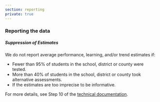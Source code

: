 ```yaml
---
section: reporting
private: true
---
```

<h3>Reporting the data</h3>
<h5>Suppression of Estimates </h5>

We do not report average performance, learning, and/or trend estimates if:

- Fewer than 95% of students in the school, district or county were tested. 
- More than 40% of students in the school, district or county took alternative assessments.
- If the estimates are too imprecise to be informative.

For more details, see Step 10 of the <a href="/papers/SEDA_documentation_v30_DRAFT09212019.pdf" target="_blank">technical documentation</a>.
